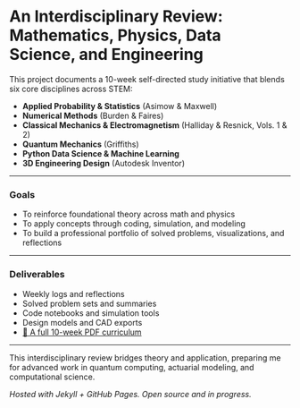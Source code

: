 # An Interdisciplinary Review: Mathematics, Physics, Data Science, and Engineering

This project documents a 10-week self-directed study initiative that blends six core disciplines across STEM:

- **Applied Probability & Statistics** (Asimow & Maxwell)
- **Numerical Methods** (Burden & Faires)
- **Classical Mechanics & Electromagnetism** (Halliday & Resnick, Vols. 1 & 2)
- **Quantum Mechanics** (Griffiths)
- **Python Data Science & Machine Learning**
- **3D Engineering Design** (Autodesk Inventor)

---
### Goals

- To reinforce foundational theory across math and physics
- To apply concepts through coding, simulation, and modeling
- To build a professional portfolio of solved problems, visualizations, and reflections
---
### Deliverables

- Weekly logs and reflections
- Solved problem sets and summaries
- Code notebooks and simulation tools
- Design models and CAD exports
- [📄 A full 10-week PDF curriculum](https://michaeltdeguzman.github.io/10-week-curriculum-full-details.pdf)

---

This interdisciplinary review bridges theory and application, preparing me for advanced work in quantum computing, actuarial modeling, and computational science.


*Hosted with Jekyll + GitHub Pages. Open source and in progress.*

